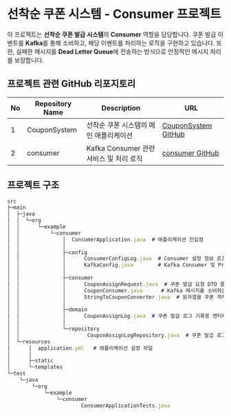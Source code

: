 # 선착순 쿠폰 시스템 - Consumer 프로젝트

이 프로젝트는 **선착순 쿠폰 발급 시스템**의 **Consumer** 역할을 담당합니다. 쿠폰 발급 이벤트를 **Kafka**를 통해 소비하고, 해당 이벤트를 처리하는 로직을 구현하고 있습니다. 또한, 실패한 메시지를 **Dead Letter Queue**에 전송하는 방식으로 안정적인 메시지 처리를 보장합니다.

## **프로젝트 관련 GitHub 리포지토리**

| **No** | **Repository Name** | **Description** | **URL** |
| --- | --- | --- | --- |
| 1 | CouponSystem | 선착순 쿠폰 시스템의 메인 애플리케이션 | [CouponSystem GitHub](https://github.com/kwongio/CouponSystem) |
| 2 | consumer | Kafka Consumer 관련 서비스 및 처리 로직 | [consumer GitHub](https://github.com/kwongio/consumer) |

## **프로젝트 구조**

```jsx
src
├─main
│  ├─java
│  │  └─org
│  │      └─example
│  │          └─consumer
│  │              │  ConsumerApplication.java  # 애플리케이션 진입점
│  │              │  
│  │              ├─config                   
│  │              │      ConsumerConfigLog.java  # Consumer 설정 정보 로깅을 위한 클래스
│  │              │      KafkaConfig.java        # Kafka Consumer 및 Producer 설정 클래스
│  │              │      
│  │              ├─consumer                 
│  │              │      CouponAssignRequest.java  # 쿠폰 발급 요청 DTO 클래스
│  │              │      CouponConsumer.java      # Kafka 메시지를 소비하는 Consumer 클래스
│  │              │      StringToCouponConverter.java  # 문자열을 쿠폰 객체로 변환하는 클래스
│  │              │      
│  │              ├─domain                   
│  │              │      CouponAssignLog.java  # 쿠폰 발급 로그 기록용 엔티티
│  │              │      
│  │              └─repository              
│  │                      CouponAssignLogRepository.java  # 쿠폰 발급 로그를 관리하는 리포지토리
│  └─resources
│      │  application.yml   # 애플리케이션 설정 파일
│      │  
│      ├─static
│      └─templates
└─test
    └─java
        └─org
            └─example
                └─consumer
                        ConsumerApplicationTests.java

```
